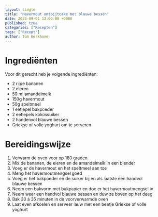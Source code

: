 ```yaml
---
layout: single
title: "Havermout ontbijtcake met blauwe bessen"
date: 2023-09-01 12:00:00 +0000
published: true
categories: ["Recepten"]
tags: ["Recept"]
author: Tom Kerkhove
---
```


# Ingrediënten
Voor dit gerecht heb je volgende ingrediënten:

- 2 rijpe bananen
- 2 eieren
- 50 ml amandelmelk
- 150g havermout
- 50g speltmeel 
- 1 eetlepel bakpoeder
- 2 eetlepels kokossuiker 
- 2 handenvol blauwe bessen
- Griekse of volle yoghurt om te serveren

# Bereidingswijze

1. Verwarm de oven voor op 180 graden
2. Mix de bananen, de eieren en de amandelmelk in een blender
3. Voeg er de havermout en het speltmeel aan toe
4. Meng het havermoutmengsel goed
5. Voeg er het bakpoeder en de suiker bij en als laatste een handvol blauwe bessen
6. Neem een bakvorm met bakpapier en doe er het havermoutmengsel in
7. Neem weer een handvol blauwe bessen en duw ze boven op het deeg
8. Bak 30 à 35 minuten in de voorverwarmde oven
9. Laat even afkoelen en serveer lauw met een beetje Griekse of volle yoghurt